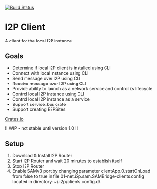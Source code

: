 [![Build Status](https://travis-ci.com/resolvingarchitecture/i2p-client.svg?branch=master)](https://travis-ci.com/resolvingarchitecture/i2p-client)
# I2P Client
A client for the local I2P instance. 

## Goals

* Determine if local I2P client is installed using CLI
* Connect with local instance using CLI
* Send message over I2P using CLI
* Receive message over I2P using CLI
* Provide ability to launch as a network service and control its lifecycle
* Control local I2P instance using CLI
* Control local I2P instance as a service
* Support service_bus crate
* Support creating EEPSites


[Crates.io](https://crates.io/crates/i2p_client)

!! WIP - not stable until version 1.0 !!

## Setup
1. Download & Install I2P Router
2. Start I2P Router and wait 20 minutes to establish itself
3. Stop I2P Router
4. Enable SAMv3 port by changing parameter clientApp.0.startOnLoad from false to true in file 
01-net.i2p.sam.SAMBridge-clients.config located in directory: ~/.i2p/clients.config.d/